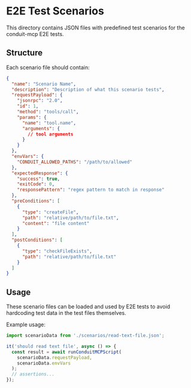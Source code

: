 # E2E Test Scenarios

This directory contains JSON files with predefined test scenarios for the conduit-mcp E2E tests.

## Structure

Each scenario file should contain:

```json
{
  "name": "Scenario Name",
  "description": "Description of what this scenario tests",
  "requestPayload": {
    "jsonrpc": "2.0",
    "id": 1,
    "method": "tools/call",
    "params": {
      "name": "tool.name",
      "arguments": {
        // tool arguments
      }
    }
  },
  "envVars": {
    "CONDUIT_ALLOWED_PATHS": "/path/to/allowed"
  },
  "expectedResponse": {
    "success": true,
    "exitCode": 0,
    "responsePattern": "regex pattern to match in response"
  },
  "preConditions": [
    {
      "type": "createFile",
      "path": "relative/path/to/file.txt",
      "content": "file content"
    }
  ],
  "postConditions": [
    {
      "type": "checkFileExists",
      "path": "relative/path/to/file.txt"
    }
  ]
}
```

## Usage

These scenario files can be loaded and used by E2E tests to avoid hardcoding test data in the test files themselves.

Example usage:
```typescript
import scenarioData from './scenarios/read-text-file.json';

it('should read text file', async () => {
  const result = await runConduitMCPScript(
    scenarioData.requestPayload,
    scenarioData.envVars
  );
  // assertions...
});
```